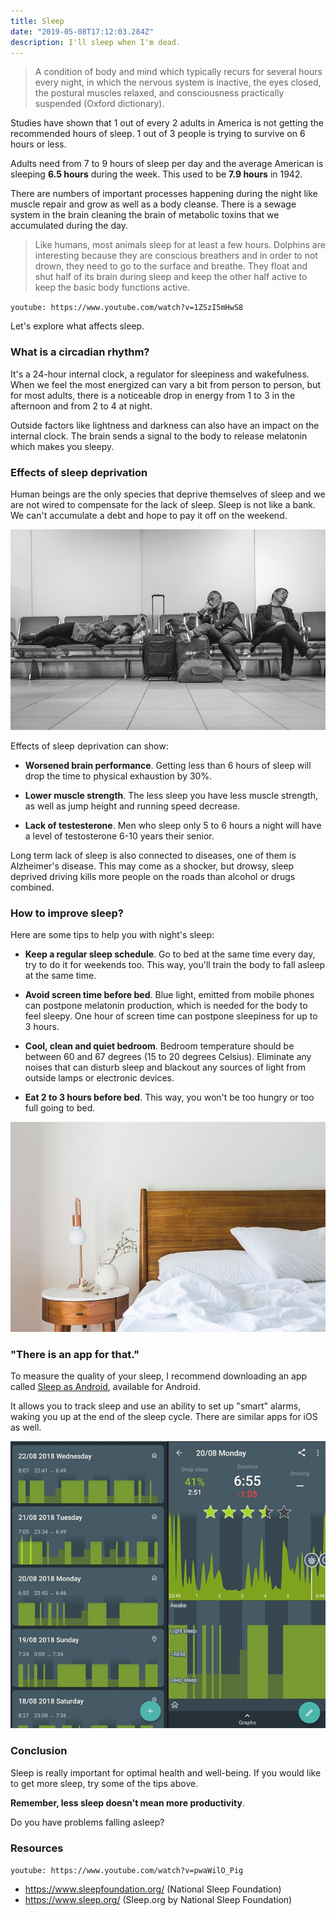 ```yaml
---
title: Sleep
date: "2019-05-08T17:12:03.284Z"
description: I'll sleep when I'm dead.
---
```


> A condition of body and mind which typically recurs for several hours every night, in which the nervous system is inactive, the eyes closed, the postural muscles relaxed, and consciousness practically suspended (Oxford dictionary).

Studies have shown that 1 out of every 2 adults in America is not getting the recommended hours of sleep. 1 out of 3 people is trying to survive on 6 hours or less.

Adults need from 7 to 9 hours of sleep per day and the average American is sleeping **6.5 hours** during the week. This used to be **7.9 hours** in 1942.

There are numbers of important processes happening during the night like muscle repair and grow as well as a body cleanse. There is a sewage system in the brain cleaning the brain of metabolic toxins that we accumulated during the day.

> Like humans, most animals sleep for at least a few hours. Dolphins are interesting because they are conscious breathers and in order to not drown, they need to go to the surface and breathe. They float and shut half of its brain during sleep and keep the other half active to keep the basic body functions active.

`youtube: https://www.youtube.com/watch?v=1ZSzI5mHwS8`

Let's explore what affects sleep.

### What is a circadian rhythm?

It's a 24-hour internal clock, a regulator for sleepiness and wakefulness. When we feel the most energized can vary a bit from person to person, but for most adults, there is a noticeable drop in energy from 1 to 3 in the afternoon and from 2 to 4 at night.

Outside factors like lightness and darkness can also have an impact on the internal clock. The brain sends a signal to the body to release melatonin which makes you sleepy.

### Effects of sleep deprivation

Human beings are the only species that deprive themselves of sleep and we are not wired to compensate for the lack of sleep. Sleep is not like a bank. We can't accumulate a debt and hope to pay it off on the weekend.

![Airport sleep](./airport-sleep.jpg)

Effects of sleep deprivation can show:

- **Worsened brain performance**. Getting less than 6 hours of sleep will drop the time to physical exhaustion by 30%.

- **Lower muscle strength**. The less sleep you have less muscle strength, as well as jump height and running speed decrease.

- **Lack of testesterone**. Men who sleep only 5 to 6 hours a night will have a level of testosterone 6-10 years their senior.

Long term lack of sleep is also connected to diseases, one of them is Alzheimer's disease. This may come as a shocker, but drowsy, sleep deprived driving kills more people on the roads than alcohol or drugs combined.

### How to improve sleep?

Here are some tips to help you with night's sleep:

- **Keep a regular sleep schedule**. Go to bed at the same time every day, try to do it for weekends too. This way, you'll train the body to fall asleep at the same time.

- **Avoid screen time before bed**. Blue light, emitted from mobile phones can postpone melatonin production, which is needed for the body to feel sleepy. One hour of screen time can postpone sleepiness for up to 3 hours.

- **Cool, clean and quiet bedroom**. Bedroom temperature should be between 60 and 67 degrees (15 to 20 degrees Celsius). Eliminate any noises that can disturb sleep and blackout any sources of light from outside lamps or electronic devices.

- **Eat 2 to 3 hours before bed**. This way, you won't be too hungry or too full going to bed.

![Bedroom](./bedroom.jpg)

### "There is an app for that."

To measure the quality of your sleep, I recommend downloading an app called [Sleep as Android](https://play.google.com/store/apps/details?id=com.urbandroid.sleep), available for Android.

It allows you to track sleep and use an ability to set up "smart" alarms, waking you up at the end of the sleep cycle. There are similar apps for iOS as well.

![Sleep as Android 1](./sleep-as-android.png)

### Conclusion

Sleep is really important for optimal health and well-being. If you would like to get more sleep, try some of the tips above.

**Remember, less sleep doesn't mean more productivity**.

Do you have problems falling asleep?

### Resources

`youtube: https://www.youtube.com/watch?v=pwaWilO_Pig`

- https://www.sleepfoundation.org/ (National Sleep Foundation)
- https://www.sleep.org/ (Sleep.org by National Sleep Foundation)
